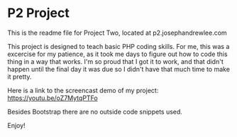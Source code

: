# P2 Project

This is the readme file for Project Two, located at p2.josephandrewlee.com

This project is designed to teach basic PHP coding skills. For me, this was a excercise for my patience, as it took me days to figure out how to code this thing in a way that works. I'm so proud that I got it to work, and that didn't happen until the final day it was due so I didn't have that much time to make it pretty.

Here is a link to the screencast demo of my project:  https://youtu.be/oZ7MytqPTFo

Besides Bootstrap there are no outside code snippets used.

Enjoy!
